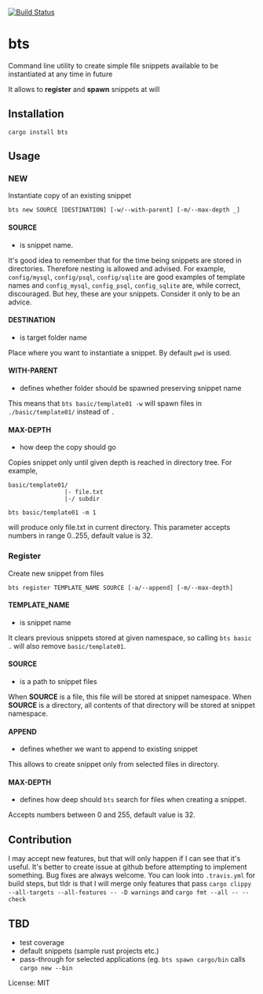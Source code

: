 [![Build Status](https://travis-ci.org/luke-biel/bts.svg?branch=master)](https://travis-ci.org/luke-biel/bts)

# bts

Command line utility to create simple file snippets available to be instantiated at any time in future

It allows to **register** and **spawn** snippets at will

## Installation
`cargo install bts`

## Usage
### NEW
Instantiate copy of an existing snippet

`bts new SOURCE [DESTINATION] [-w/--with-parent] [-m/--max-depth _]`

#### **SOURCE**
- is snippet name.

It's good idea to remember that for the time being snippets are stored in directories.
Therefore nesting is allowed and advised.
For example,
`config/mysql`, `config/psql`, `config/sqlite` are good examples of template names
and
`config_mysql`, `config_psql`, `config_sqlite` are, while correct, discouraged.
But hey, these are your snippets. Consider it only to be an advice.

#### **DESTINATION**
- is target folder name

Place where you want to instantiate a snippet. By default `pwd` is used.

#### **WITH-PARENT**
- defines whether folder should be spawned preserving snippet name

This means that `bts basic/template01 -w` will spawn files in `./basic/template01/` instead of `.`

#### **MAX-DEPTH**
- how deep the copy should go

Copies snippet only until given depth is reached in directory tree.
For example,
```
basic/template01/
                |- file.txt
                |-/ subdir

bts basic/template01 -m 1
```
will produce only file.txt in current directory.
This parameter accepts numbers in range 0..255, default value is 32.

### Register
Create new snippet from files

`bts register TEMPLATE_NAME SOURCE [-a/--append] [-m/--max-depth]`

#### **TEMPLATE_NAME**
- is snippet name

It clears previous snippets stored at given namespace, so calling `bts basic .` will also remove `basic/template01`.

#### **SOURCE**
- is a path to snippet files

When **SOURCE** is a file, this file will be stored at snippet namespace.
When **SOURCE** is a directory, all contents of that directory will be stored at snippet namespace.

#### **APPEND**
- defines whether we want to append to existing snippet

This allows to create snippet only from selected files in directory.

#### **MAX-DEPTH**
- defines how deep should `bts` search for files when creating a snippet.

Accepts numbers between 0 and 255, default value is 32.

## Contribution
I may accept new features, but that will only happen if I can see that it's useful.
It's better to create issue at github before attempting to implement something.
Bug fixes are always welcome.
You can look into `.travis.yml` for build steps, but tldr is that I will merge only features that pass
`cargo clippy --all-targets --all-features -- -D warnings`
and
`cargo fmt --all -- --check`

## TBD
* test coverage
* default snippets (sample rust projects etc.)
* pass-through for selected applications (eg. `bts spawn cargo/bin` calls `cargo new --bin`

License: MIT
